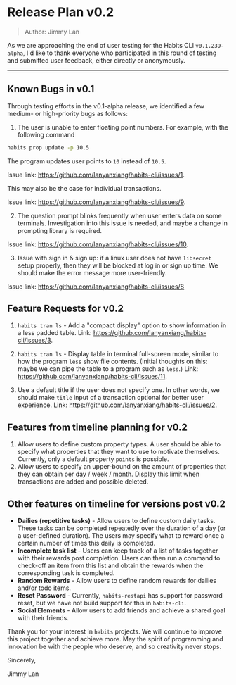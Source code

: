 # Release Plan v0.2

> Author: Jimmy Lan

As we are approaching the end of user testing for the Habits CLI `v0.1.239-alpha`, I'd like to thank everyone who participated in this round of testing and submitted user feedback, either directly or anonymously.

---

## Known Bugs in v0.1

Through testing efforts in the v0.1-alpha release, we identified a few medium- or high-priority bugs as follows:

1. The user is unable to enter floating point numbers. For example, with the following command
```bash
habits prop update -p 10.5
```

The program updates user points to `10` instead of `10.5`.

Issue link: https://github.com/lanyanxiang/habits-cli/issues/1.

This may also be the case for individual transactions.

Issue link: https://github.com/lanyanxiang/habits-cli/issues/9.

2. The question prompt blinks frequently when user enters data on some terminals. Investigation into this issue is needed, and maybe a change in prompting library is required.

Issue link: https://github.com/lanyanxiang/habits-cli/issues/10.

3. Issue with sign in & sign up: if a linux user does not have `libsecret` setup properly, then they will be blocked at log in or sign up time. We should make the error message more user-friendly.

Issue link: https://github.com/lanyanxiang/habits-cli/issues/8

## Feature Requests for v0.2

1. `habits tran ls` - Add a "compact display" option to show information in a less padded table. Link: https://github.com/lanyanxiang/habits-cli/issues/3.

2. `habits tran ls` - Display table in terminal full-screen mode, similar to how the program `less` show file contents. (Initial thoughts on this: maybe we can pipe the table to a program such as `less`.) Link: https://github.com/lanyanxiang/habits-cli/issues/11.

3. Use a default title if the user does not specify one. In other words, we should make `title` input of a transaction optional for better user experience. Link: https://github.com/lanyanxiang/habits-cli/issues/2.

## Features from timeline planning for v0.2

1. Allow users to define custom property types. A user should be able to specify what properties that they want to use to motivate themselves. Currently, only a default property `points` is possible.
2. Allow users to specify an upper-bound on the amount of properties that they can obtain per day / week / month. Display this limit when transactions are added and possible deleted.

## Other features on timeline for versions post v0.2

* **Dailies (repetitive tasks)** - Allow users to define custom daily tasks. These tasks can be completed repeatedly over the duration of a day (or a user-defined duration). The users may specify what to reward once a certain number of times this daily is completed.
* **Incomplete task list** - Users can keep track of a list of tasks together with their rewards post completion. Users can then run a command to check-off an item from this list and obtain the rewards when the corresponding task is completed.
* **Random Rewards** - Allow users to define random rewards for dailies and/or todo items.
* **Reset Password** - Currently, `habits-restapi` has support for password reset, but we have not build support for this in `habits-cli`.
* **Social Elements** - Allow users to add friends and achieve a shared goal with their friends.

Thank you for your interest in `habits` projects. We will continue to improve this project together and achieve more. May the spirit of programming and innovation be with the people who deserve, and so creativity never stops.


Sincerely,

Jimmy Lan
